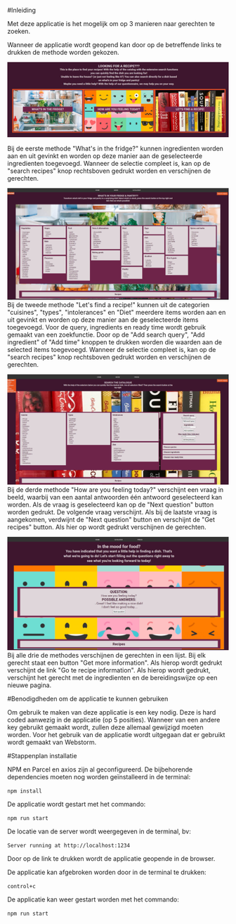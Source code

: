 #Inleiding

Met deze applicatie is het mogelijk om op 3 manieren naar gerechten te zoeken.

Wanneer de applicatie wordt geopend kan door op de betreffende links te drukken de methode worden gekozen.


![screenshot](./assets/IntroPagina.PNG)

Bij de eerste methode "What's in the fridge?" kunnen ingredienten worden aan en uit gevinkt en worden op deze manier aan de geselecteerde ingredienten toegevoegd. Wanneer de selectie compleet is, kan op de "search recipes" knop rechtsboven gedrukt worden en verschijnen de gerechten.


![screenshot](./assets/WhatIsInTheFridge.PNG)
Bij de tweede methode "Let's find a recipe!" kunnen uit de categorien "cuisines", "types", "intolerances" en "Diet" meerdere items worden aan en uit gevinkt en worden op deze manier aan de geselecteerde items toegevoegd. Voor de query, ingredients en ready time wordt gebruik gemaakt van een zoekfunctie. Door op de "Add search query", "Add ingredient" of "Add time" knoppen te drukken worden die waarden aan de selected items toegevoegd. Wanneer de selectie compleet is, kan op de "search recipes" knop rechtsboven gedrukt worden en verschijnen de gerechten.


![screenshot](./assets/LetsFindARecipe.PNG)
Bij de derde methode "How are you feeling today?" verschijnt een vraag in beeld, waarbij van een aantal antwoorden één antwoord geselecteerd kan worden. Als de vraag is geselecteerd kan op de "Next question" button worden gedrukt. De volgende vraag verschijnt. Als bij de laatste vraag is aangekomen, verdwijnt de "Next question" button en verschijnt de "Get recipes" button. Als hier op wordt gedrukt verschijnen de gerechten.


![screenshot](./assets/HowAreYouFeeling.PNG)
Bij alle drie de methodes verschijnen de gerechten in een lijst. Bij elk gerecht staat een button "Get more information". Als hierop wordt gedrukt verschijnt de link "Go te recipe information". Als hierop wordt gedrukt, verschijnt het gerecht met de ingredienten en de bereidingswijze op een nieuwe pagina.

#Benodigdheden om de applicatie te kunnen gebruiken

Om gebruik te maken van deze applicatie is een key nodig.
Deze is hard coded aanwezig in de applicatie (op 5 posities).
Wanneer van een andere key gebruikt gemaakt wordt, zullen deze allemaal gewijzigd moeten worden.
Voor het gebruik van de applicatie wordt uitgegaan dat er gebruikt wordt gemaakt van  Webstorm.

#Stappenplan installatie

NPM en Parcel en axios zijn al geconfigureerd. De bijbehorende dependencies moeten nog worden geïnstalleerd in de terminal:

`npm install`

De applicatie wordt gestart met het commando:

`npm run start`

De locatie van de server wordt weergegeven in de terminal, bv:

`Server running at http://localhost:1234`

Door op de link te drukken wordt de applicatie geopende in de browser.

De applicatie kan afgebroken worden door in de terminal te drukken:

`control+c`

De applicatie kan weer gestart worden met het commando:

`npm run start`

